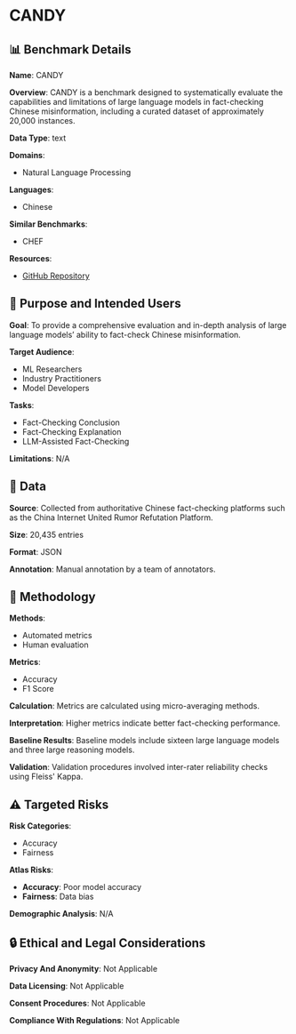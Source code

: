 # CANDY

## 📊 Benchmark Details

**Name**: CANDY

**Overview**: CANDY is a benchmark designed to systematically evaluate the capabilities and limitations of large language models in fact-checking Chinese misinformation, including a curated dataset of approximately 20,000 instances.

**Data Type**: text

**Domains**:
- Natural Language Processing

**Languages**:
- Chinese

**Similar Benchmarks**:
- CHEF

**Resources**:
- [GitHub Repository](https://github.com/SCUNLP/CANDY)

## 🎯 Purpose and Intended Users

**Goal**: To provide a comprehensive evaluation and in-depth analysis of large language models’ ability to fact-check Chinese misinformation.

**Target Audience**:
- ML Researchers
- Industry Practitioners
- Model Developers

**Tasks**:
- Fact-Checking Conclusion
- Fact-Checking Explanation
- LLM-Assisted Fact-Checking

**Limitations**: N/A

## 💾 Data

**Source**: Collected from authoritative Chinese fact-checking platforms such as the China Internet United Rumor Refutation Platform.

**Size**: 20,435 entries

**Format**: JSON

**Annotation**: Manual annotation by a team of annotators.

## 🔬 Methodology

**Methods**:
- Automated metrics
- Human evaluation

**Metrics**:
- Accuracy
- F1 Score

**Calculation**: Metrics are calculated using micro-averaging methods.

**Interpretation**: Higher metrics indicate better fact-checking performance.

**Baseline Results**: Baseline models include sixteen large language models and three large reasoning models.

**Validation**: Validation procedures involved inter-rater reliability checks using Fleiss' Kappa.

## ⚠️ Targeted Risks

**Risk Categories**:
- Accuracy
- Fairness

**Atlas Risks**:
- **Accuracy**: Poor model accuracy
- **Fairness**: Data bias

**Demographic Analysis**: N/A

## 🔒 Ethical and Legal Considerations

**Privacy And Anonymity**: Not Applicable

**Data Licensing**: Not Applicable

**Consent Procedures**: Not Applicable

**Compliance With Regulations**: Not Applicable
